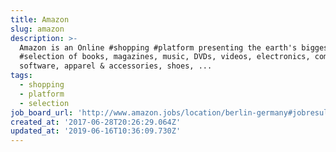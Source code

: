 ```yaml
---
title: Amazon
slug: amazon
description: >-
  Amazon is an Online #shopping #platform presenting the earth's biggest
  #selection of books, magazines, music, DVDs, videos, electronics, computers,
  software, apparel & accessories, shoes, ...
tags:
  - shopping
  - platform
  - selection
job_board_url: 'http://www.amazon.jobs/location/berlin-germany#jobresults'
created_at: '2017-06-28T20:26:29.064Z'
updated_at: '2019-06-16T10:36:09.730Z'
---
```

